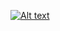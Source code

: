 [![Alt text](https://img.youtube.com/vi/aUrJgViZ_Y4&t=75s/0.jpg)](https://www.youtube.com/watch?v=aUrJgViZ_Y4&t=75s)
